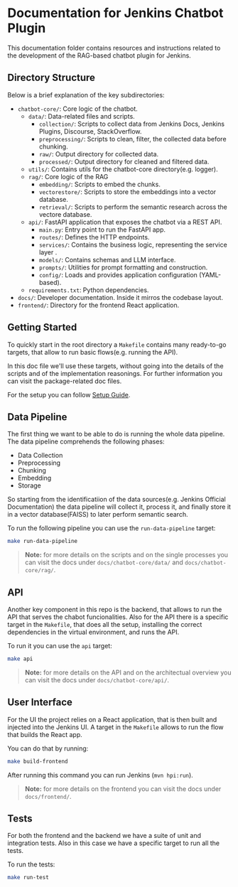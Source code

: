 # Documentation for Jenkins Chatbot Plugin

This documentation folder contains resources and instructions related to the development of the RAG-based chatbot plugin for Jenkins.

## Directory Structure

Below is a brief explanation of the key subdirectories:

- `chatbot-core/`: Core logic of the chatbot.
  - `data/`: Data-related files and scripts.
    - `collection/`: Scripts to collect data from Jenkins Docs, Jenkins Plugins, Discourse, StackOverflow.
    - `preprocessing/`: Scripts to clean, filter, the collected data before chunking.
    - `raw/`: Output directory for collected data.
    - `processed/`: Output directory for cleaned and filtered data.
  - `utils/`: Contains utils for the chatbot-core directory(e.g. logger).
  - `rag/`: Core logic of the RAG
    - `embedding/`: Scripts to embed the chunks.
    - `vectorestore/`: Scripts to store the embeddings into a vector database.
    - `retrieval/`: Scripts to perform the semantic research across the vectore database.
  - `api/`: FastAPI application that exposes the chatbot via a REST API.
    - `main.py`: Entry point to run the FastAPI app.
    - `routes/`: Defines the HTTP endpoints.
    - `services/`: Contains the business logic, representing the service layer .
    - `models/`: Contains schemas and LLM interface.
    - `prompts/`: Utilities for prompt formatting and construction.
    - `config/`: Loads and provides application configuration (YAML-based).
  - `requirements.txt`: Python dependencies.
- `docs/`: Developer documentation. Inside it mirros the codebase layout.
- `frontend/`: Directory for the frontend React application.

## Getting Started

To quickly start in the root directory a `Makefile` contains many ready-to-go targets, that allow to run basic flows(e.g. running the API).

In this doc file we'll use these targets, without going into the details of the scripts and of the implementation reasonings. For further information you can visit the package-related doc files.

For the setup you can follow [Setup Guide](setup.md).

## Data Pipeline

The first thing we want to be able to do is running the whole data pipeline. The data pipeline comprehends the following phases:
- Data Collection
- Preprocessing
- Chunking
- Embedding
- Storage

So starting from the identificatiion of the data sources(e.g. Jenkins Official Documentation) the data pipeline will collect it, process it, and finally store it in a vector database(FAISS) to later perform semantic search.

To run the following pipeline you can use the `run-data-pipeline` target:
```bash
make run-data-pipeline
```

> **Note:** for more details on the scripts and on the single processes you can visit the docs under `docs/chatbot-core/data/` and `docs/chatbot-core/rag/`.

## API

Another key component in this repo is the backend, that allows to run the API that serves the chabot funcionalities. Also for the API there is a specific target in the `Makefile`, that does all the setup, installing the correct dependencies in the virtual environment, and runs the API.

To run it you can use the `api` target:
```bash
make api
```

> **Note:** for more details on the API and on the architectual overview you can visit the docs under `docs/chatbot-core/api/`.

## User Interface

For the UI the project relies on a React application, that is then built and injected into the Jenkins UI. A target in the `Makefile` allows to run the flow that builds the React app.

You can do that by running:
```bash
make build-frontend
```

After running this command you can run Jenkins (`mvn hpi:run`).

> **Note:** for more details on the frontend you can visit the docs under `docs/frontend/`.

## Tests

For both the frontend and the backend we have a suite of unit and integration tests. Also in this case we have a specific target to run all the tests.

To run the tests:
```bash
make run-test
```
